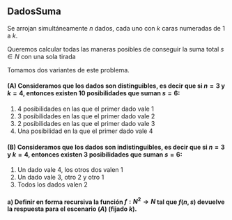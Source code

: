 DadosSuma
---
Se arrojan simultáneamente $n$ dados, cada uno con $k$ caras numeradas de $1$ a $k$. 

Queremos calcular todas las maneras posibles de conseguir la suma total $s \in N$ con una sola tirada

Tomamos dos variantes de este problema.

#### (A) Consideramos que los dados son distinguibles, es decir que si $n=3$ y $k=4$, entonces existen $10$ posibilidades que suman $s=6$:
1) 4 posibilidades en las que el primer dado vale 1
2) 3 posibilidades en las que el primer dado vale 2
3) 2 posibilidades en las que el primer dado vale 3
4) Una posibilidad en la que el primer dado vale 4 

#### (B) Consideramos que los dados son indistinguibles, es decir que si $n=3$ y $k=4$, entonces existen $3$ posibilidades que suman $s=6$:
1) Un dado vale 4, los otros dos valen 1
2) Un dado vale 3, otro 2 y otro 1
3) Todos los dados valen 2

#### a) Definir en forma recursiva la función $f : N^2 \rightarrow N$ tal que $f(n,s)$ devuelve la respuesta para el escenario $(A)$ (fijado $k$).